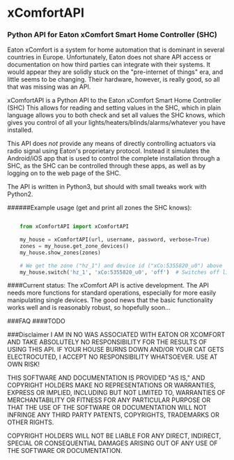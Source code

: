 # xComfortAPI
### Python API for Eaton xComfort Smart Home Controller (SHC)
Eaton xComfort is a system for home automation that is dominant in several 
countries in Europe. Unfortunately, Eaton does not share API access or 
documentation on how third parties can integrate with their systems. It would
appear they are solidly stuck on the "pre-internet of things" era, and little
seems to be changing. Their hardware, however, is really good, so all that was
missing was an API.

xComfortAPI is a Python API to the Eaton xComfort Smart Home Controller (SHC)
This allows for reading and setting values in the SHC, which in plain language
allows you to both check and set all values the SHC knows, which gives you
control of all your lights/heaters/blinds/alarms/whatever you have installed.

This API does *not* provide any means of directly controlling actuators via
radio signal using Eaton's proprietary protocol. Instead it simulates the
Android/iOS app that is used to control the complete installation through a
SHC, as the SHC can be controlled through these apps, as well as by logging
on to the web page of the SHC.

The API is written in Python3, but should with small tweaks work with Python2.

######Example usage (get and print all zones the SHC knows):

```python

    from xComfortAPI import xComfortAPI
  
    my_house = xComfortAPI(url, username, password, verbose=True)
  	zones = my_house.get_zone_devices()
	my_house.show_zones(zones)
	
	# We get the zone ("hz_1") and device id ("xCo:5355820_u0") above
	my_house.switch('hz_1', 'xCo:5355820_u0', 'off')  # Switches off living room lights
```

####Current status:
The xComfort API is active development. The API needs more functions for 
standard operations, especially for more easily manipulating single devices. 
The good news that the basic functionality works well and is
reasonably robust, so hopefully soon... 

###FAQ
####TODO

###Disclaimer
I AM IN NO WAS ASSOCIATED WITH EATON OR XCOMFORT AND TAKE ABSOLUTELY NO RESPONSIBILITY
FOR THE RESULTS OF USING THIS API. IF YOUR HOUSE BURNS DOWN AND/OR YOUR CAT GETS 
ELECTROCUTED, I ACCEPT NO RESPONSIBILITY WHATSOEVER. USE AT OWN RISK! 

THIS SOFTWARE AND DOCUMENTATION IS PROVIDED "AS IS," AND COPYRIGHT HOLDERS MAKE NO
REPRESENTATIONS OR WARRANTIES, EXPRESS OR IMPLIED, INCLUDING BUT NOT LIMITED TO, 
WARRANTIES OF MERCHANTABILITY OR FITNESS FOR ANY PARTICULAR PURPOSE OR THAT THE USE
OF THE SOFTWARE OR DOCUMENTATION WILL NOT INFRINGE ANY THIRD PARTY PATENTS, COPYRIGHTS,
TRADEMARKS OR OTHER RIGHTS.

COPYRIGHT HOLDERS WILL NOT BE LIABLE FOR ANY DIRECT, INDIRECT, SPECIAL OR CONSEQUENTIAL
DAMAGES ARISING OUT OF ANY USE OF THE SOFTWARE OR DOCUMENTATION.